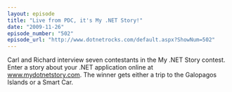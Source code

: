 ```yaml
---
layout: episode
title: "Live from PDC, it's My .NET Story!"
date: "2009-11-26"
episode_number: "502"
episode_url: "http://www.dotnetrocks.com/default.aspx?ShowNum=502"
---
```


Carl and Richard interview seven contestants in the My .NET Story contest. Enter a story about your .NET application online at www.mydotnetstory.com. The winner gets either a trip to the Galopagos Islands or a Smart Car.
